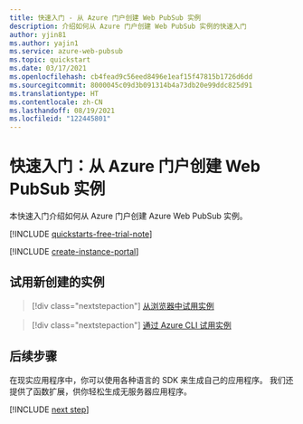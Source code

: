```yaml
---
title: 快速入门 - 从 Azure 门户创建 Web PubSub 实例
description: 介绍如何从 Azure 门户创建 Web PubSub 实例的快速入门
author: yjin81
ms.author: yajin1
ms.service: azure-web-pubsub
ms.topic: quickstart
ms.date: 03/17/2021
ms.openlocfilehash: cb4fead9c56eed8496e1eaf15f47815b1726d6dd
ms.sourcegitcommit: 8000045c09d3b091314b4a73db20e99ddc825d91
ms.translationtype: HT
ms.contentlocale: zh-CN
ms.lasthandoff: 08/19/2021
ms.locfileid: "122445801"
---
```

# <a name="quickstart-create-a-web-pubsub-instance-from-azure-portal"></a>快速入门：从 Azure 门户创建 Web PubSub 实例

本快速入门介绍如何从 Azure 门户创建 Azure Web PubSub 实例。

[!INCLUDE [quickstarts-free-trial-note](../../includes/quickstarts-free-trial-note.md)]

[!INCLUDE [create-instance-portal](includes/create-instance-portal.md)]

## <a name="try-the-newly-created-instance"></a>试用新创建的实例

> [!div class="nextstepaction"]
> [从浏览器中试用实例](./quickstart-live-demo.md#try-the-instance-with-an-online-demo)

> [!div class="nextstepaction"]
> [通过 Azure CLI 试用实例](./quickstart-cli-try.md#play-with-the-instance)

## <a name="next-steps"></a>后续步骤

在现实应用程序中，你可以使用各种语言的 SDK 来生成自己的应用程序。 我们还提供了函数扩展，供你轻松生成无服务器应用程序。

[!INCLUDE [next step](includes/include-next-step.md)]
